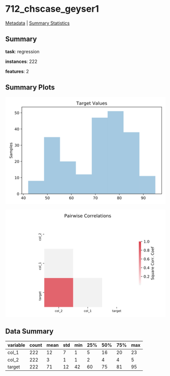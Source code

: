 # 712_chscase_geyser1

[Metadata](metadata.yaml) | [Summary Statistics](summary_stats.csv)

## Summary

**task**: regression

**instances**: 222

**features**: 2

## Summary Plots

![Labels](label.svg)

![Corr](corr.svg)

## Data Summary

|	variable	|	count	|	mean	|	std	|	min	|	25%	|	50%	|	75%	|	max|
| --- | --- | --- | --- | --- | --- | --- | --- | --- |
|	col_1	|	222	|	12	|	7	|	1	|	5	|	16	|	20	|	23
|	col_2	|	222	|	3	|	1	|	1	|	2	|	4	|	4	|	5
|	target	|	222	|	71	|	12	|	42	|	60	|	75	|	81	|	95
